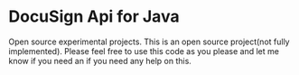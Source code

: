 DocuSign Api for Java
=================

Open source experimental projects. This is an open source project(not fully implemented). 
Please feel free to use this code as you please and let me know if you need an if you need any help on this.